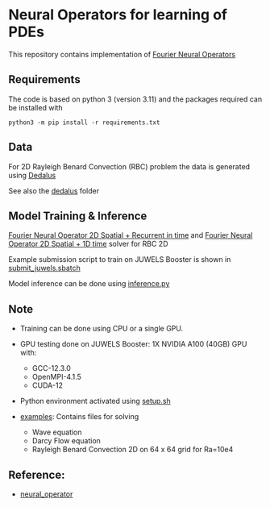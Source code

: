 # Neural Operators for learning of PDEs

This repository contains implementation of [Fourier Neural Operators](https://arxiv.org/abs/2010.08895)


## Requirements
The code is based on python 3 (version 3.11) and the packages required can be installed with

	python3 -m pip install -r requirements.txt


## Data

For 2D Rayleigh Benard Convection (RBC) problem the data is generated using [Dedalus](https://dedalus-project.readthedocs.io/en/latest/pages/examples/ivp_2d_rayleigh_benard.html)

See also the [dedalus](../dedalus/) folder


## Model Training & Inference

[Fourier Neural Operator 2D Spatial + Recurrent in time](./fno2d_recurrent.py) and [Fourier Neural Operator 2D Spatial + 1D time](./fno3d.py) solver for RBC 2D

Example submission script to train on JUWELS Booster is shown in [submit_juwels.sbatch](./submit_juwels.sbatch.sh)

Model inference can be done using [inference.py](./inference.py)

## Note

- Training can be done using CPU or a single GPU.

- GPU testing done on JUWELS Booster: 1X NVIDIA A100 (40GB) GPU with:
	- GCC-12.3.0 
	- OpenMPI-4.1.5 
	- CUDA-12 

- Python environment activated using [setup.sh](./setup.sh)
- [examples](./examples/): Contains files for solving 
	- Wave equation
	- Darcy Flow equation
	- Rayleigh Benard Convection 2D on 64 x 64 grid for Ra=10e4 
	
## Reference:

- [neural_operator](https://github.com/neuraloperator/neuraloperator/blob/master)